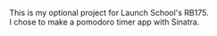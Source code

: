 This is my optional project for Launch School's RB175.  
I chose to make a pomodoro timer app with Sinatra.